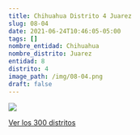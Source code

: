 ```yaml
---
title: Chihuahua Distrito 4 Juarez
slug: 08-04
date: 2021-06-24T10:46:05-05:00
tags: []
nombre_entidad: Chihuahua
nombre_distrito: Juarez
entidad: 8
distrito: 4
image_path: /img/08-04.png
draft: false
---
```


![](/img/08-04.png)

[Ver los 300 distritos](/docs/elecciones-2021)
